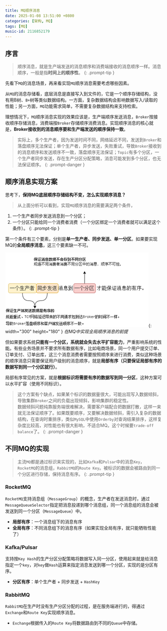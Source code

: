 ```yaml
---
title: MQ顺序消息
date: 2025-01-08 13:51:00 +0800
categories: [架构, MQ]
tags: [MQ]
music-id: 2116852179
---
```


## **序言**

>顺序消息，就是生产端发送的消息顺序和消费端接收的消息顺序一样。消息顺序，一般是指**时间上的顺序性**。
{: .prompt-tip }

先看下`MQ`的消息场景，再来看实现`MQ`顺序消息需要考虑哪些因素。

从`MQ`的消息存储看，底层消息是直接写入到文件的，它是一个顺序存储结构，没有用B树、`B+`树等类似数据结构。一方面，复杂数据结构会影响数据写入/读取的性能；另一方面，`MQ`功能需求简单，不需要复杂数据结构来支持检索。

理想情况下，`MQ`顺序消息实现的效果应该是，生产端顺序发送消息，`Broker`按接收顺序存储消息，消费端按`Broker`存储顺序消费消息。实现顺序消息的核心就是，**Broker接收到的消息顺序要和生产端发送的顺序保持一致**。

>实际上，多个生产者，因为发送时间不同，网络延迟不同，发送到`Broker`和落盘顺序无法保证；单个生产者，异步发送，失败重试，导致`Broker`接收到的消息顺序和发送顺序不一致，落盘顺序无法保证；`Topic`有多个分区，一个生产者同步发送，存在生产分区分配策略，消息可能发到多个分区，也无法保证顺序。
{: .prompt-danger }

## **顺序消息实现方案**

思考下，**保持MQ底层顺序存储结构不变，怎么实现顺序消息？**

>从上面分析可以看到，实现`MQ`顺序消息的需要满足两个条件，
1. 一个生产者同步发送消息到一个分区；
2. 一个分区只能给同一个消费者消费（一个分区绑定一个消费者就可以满足这个条件）。
{: .prompt-tip }

第一个条件有三个要素，分别是**单一生产者、同步发送、单一分区**。如果要实现MQ的**全局顺序消息**，这三个要素缺一不可。

![Desktop View](/assets/img/20250107/sequential_message.png){: width="300" height="180" }
_在MQ中实现全局顺序消息的前提_

但如果要求系统**只能有一个分区，系统就会失去水平扩容能力**，严重影响系统的性能。有些业务场景并不要求所有数据有序，比如电商场景，同一个用户提交订单、订单支付、订单出库，这三个消息消费者需要按照顺序来进行消费，类似这种场景的顺序消息只需要保证用户级别的消息顺序，就是**局部有序（只要保证局部有序的数据写到同一个分区就行）**。

局部有序常见的方案，就是**根据标识将需要有序的数据写到同一分区**，这种方案可以水平扩容（使用不同标识）。

>这个方案有个缺点，如果某个标识的数据量很大，可能出现写入数据倾斜，导致集群`Broker`之间的负载出现倾斜，影响集群的稳定性。<br/>数据倾斜问题纯靠服务端很难解决，需要客户端配合把数据打散，这样一来就无法保证顺序了。如果既要顺序，又要解决数据倾斜，需引入复杂的数据结构，在查询时重排序，类似`MySQL`中使用`Orderby`对查询结果排序，这样复杂度比较高，对性能也有很大影响，不适合MQ。这个时候要`trade-off balance`了。
{: .prompt-danger }

## **不同MQ的实现**

>主流`MQ`都是通过标识来实现的，比如`Kafka`和`Pulsar`中的消息`Key`，`RocketMQ`的消息组，`RabbitMQ`的`Route Key`。被标识的数据会被路由到同一个分区进行存储，保持消息有序。
{: .prompt-tip }

### **RocketMQ**

`RocketMQ`支持消息组（`MessageGroup`）的概念，生产者在发送消息时，通过`MessageQueueSelector`指定把消息投递到哪个消息组，同一个消息组的消息会被发送到同一个分区（`MessageQueue`）中。
- **局部有序**：一个消息组下的消息有序
- **全局有序**：不同消息组下的消息有序（如果实现全局有序，就只能牺牲性能了）

### **Kafka/Pulsar**

支持按`Key Hash`的生产分区分配策略将数据写入同一分区，使用起来就是给消息指定一个`key`，对`key`做`Hash`运算来指定消息发送到哪一个分区，实现的是分区有序。
- **分区有序**：单个生产者 + 同步发送 + `HashKey`

### **RabbitMQ**

`RabbitMQ`在生产时没有生产分区分配的过程，是在服务端进行的，得通过`Exchange`和`Route Key`实现顺序消息。
- `Exchange`根据传入的`Route Key`将数据路由到不同的`Queue`中存储。

